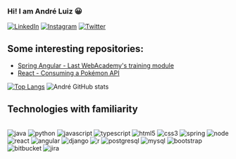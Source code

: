 
### Hi! I am André Luiz 😀


[![LinkedIn](https://img.shields.io/badge/LinkedIn-0077B5?style=for-the-badge&logo=linkedin&logoColor=white)](https://www.linkedin.com/in/andr%C3%A9-luiz-139a27134/)
[![Instagram](https://img.shields.io/badge/Instagram-E4405F?style=for-the-badge&logo=instagram&logoColor=white)](https://www.instagram.com/andreckoz/)
[![Twitter](https://img.shields.io/badge/Twitter-1DA1F2?style=for-the-badge&logo=twitter&logoColor=white)](https://twitter.com/andreckoz)

## Some interesting repositories:
- [Spring Angular - Last WebAcademy's training module](https://github.com/andrecko/topicos-emergentes-webacademy)<br/>
- [React - Consuming a Pokémon API](https://github.com/andrecko/pokedex)<br/>

[![Top Langs](https://github-readme-stats.vercel.app/api/top-langs/?username=andrecko&theme=radical)](https://github.com/anuraghazra/github-readme-stats)
![André GitHub stats](https://github-readme-stats.vercel.app/api?username=andrecko&show_icons=true&theme=radical)

## Technologies with familiarity

<div style="display: inline_block"><br/>
    <img alt="java" src="https://img.shields.io/badge/Java-ED8B00?style=for-the-badge&logo=openjdk&logoColor=white">
    <img alt="python" src="https://img.shields.io/badge/Python-3776AB?style=for-the-badge&logo=python&logoColor=white">
    <img alt="javascript" src="https://img.shields.io/badge/JavaScript-F7DF1E?style=for-the-badge&logo=javascript&logoColor=black">
    <img alt="typescript" src="https://img.shields.io/badge/TypeScript-007ACC?style=for-the-badge&logo=typescript&logoColor=white">
    <img alt="html5" src="https://img.shields.io/badge/HTML5-E34F26?style=for-the-badge&logo=html5&logoColor=white">
    <img alt="css3" src="https://img.shields.io/badge/CSS3-1572B6?style=for-the-badge&logo=css3&logoColor=white">
    <img alt="spring" src="https://img.shields.io/badge/Spring-6DB33F?style=for-the-badge&logo=spring&logoColor=white">
    <img alt="node" src="https://img.shields.io/badge/Node.js-43853D?style=for-the-badge&logo=node.js&logoColor=white">
    <img alt="react" src="https://img.shields.io/badge/React-20232A?style=for-the-badge&logo=react&logoColor=61DAFB">
    <img alt="angular" src="https://img.shields.io/badge/Angular-DD0031?style=for-the-badge&logo=angular&logoColor=white">
    <img alt="django" src="https://img.shields.io/badge/Django-092E20?style=for-the-badge&logo=django&logoColor=white">
    <img alt="r" src="https://img.shields.io/badge/R-276DC3?style=for-the-badge&logo=r&logoColor=white">
    <img alt="postgresql" src="https://img.shields.io/badge/PostgreSQL-316192?style=for-the-badge&logo=postgresql&logoColor=white">
    <img alt="mysql" src="https://img.shields.io/badge/MySQL-005C84?style=for-the-badge&logo=mysql&logoColor=white">
    <img alt="bootstrap" src="https://img.shields.io/badge/Bootstrap-563D7C?style=for-the-badge&logo=bootstrap&logoColor=white">
    <img alt="bitbucket" src="https://img.shields.io/badge/Bitbucket-0747a6?style=for-the-badge&logo=bitbucket&logoColor=white">
    <img alt="jira" src="https://img.shields.io/badge/Jira-0052CC?style=for-the-badge&logo=Jira&logoColor=white">
</div>

